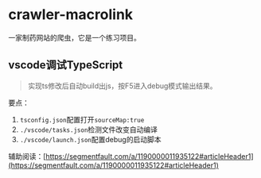 # crawler-macrolink
一家制药网站的爬虫，它是一个练习项目。



## vscode调试TypeScript
> 实现ts修改后自动build出js，按F5进入debug模式输出结果。

要点：
1. `tsconfig.json`配置打开`sourceMap:true`
2. `./vscode/tasks.json`检测文件改变自动编译
3. `./vscode/launch.json`配置debug的启动脚本

辅助阅读：[https://segmentfault.com/a/1190000011935122#articleHeader1](https://segmentfault.com/a/1190000011935122#articleHeader1)